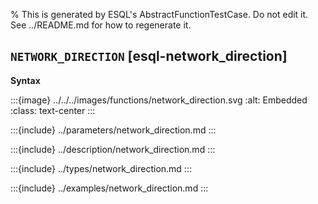 % This is generated by ESQL's AbstractFunctionTestCase. Do not edit it. See ../README.md for how to regenerate it.

## `NETWORK_DIRECTION` [esql-network_direction]

**Syntax**

:::{image} ../../../images/functions/network_direction.svg
:alt: Embedded
:class: text-center
:::


:::{include} ../parameters/network_direction.md
:::

:::{include} ../description/network_direction.md
:::

:::{include} ../types/network_direction.md
:::

:::{include} ../examples/network_direction.md
:::
